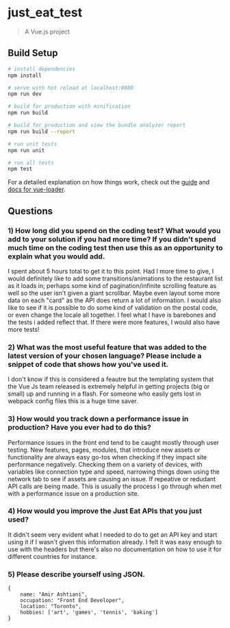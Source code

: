 # just_eat_test

> A Vue.js project

## Build Setup

``` bash
# install dependencies
npm install

# serve with hot reload at localhost:8080
npm run dev

# build for production with minification
npm run build

# build for production and view the bundle analyzer report
npm run build --report

# run unit tests
npm run unit

# run all tests
npm test
```

For a detailed explanation on how things work, check out the [guide](http://vuejs-templates.github.io/webpack/) and [docs for vue-loader](http://vuejs.github.io/vue-loader).


## Questions
### 1)  How long did you spend on the coding test? What would you add to your solution if you had more time? If you didn't spend much time on the coding test then use this as an opportunity to explain what you would add.
I spent about 5 hours total to get it to this point. Had I more time to give, I would definitely like to add some transitions/animations to the restaurant list as it loads in; perhaps some kind of pagination/infinite scrolling feature as well so the user isn't given a giant scrollbar. Maybe even layout some more data on each "card" as the API does return a lot of information. I would also like to see if it is possible to do some kind of validation on the postal code, or even change the locale all together. I feel what I have is barebones and the tests i added reflect that. If there were more features, I would also have more tests!

### 2) What was the most useful feature that was added to the latest version of your chosen language? Please include a snippet of code that shows how you've used it.
I don't know if this is considered a feautre but the templating system that the Vue Js team released is extremely helpful in getting projects (big or small) up and running in a flash. For someone who easily gets lost in webpack config files this is a huge time saver.

### 3) How would you track down a performance issue in production? Have you ever had to do this?
Performance issues in the front end tend to be caught mostly through user testing. New features, pages, modules, that introduce new assets or functionality are always easy go-tos when checking if they impact site performance negatively. Checking them on a variety of devices, with variables like connection type and speed, narrowing things down using the network tab to see if assets are causing an issue. If repeative or redudant API calls are being made. This is usually the process I go through when met with a performance issue on a production site.

### 4) How would you improve the Just Eat APIs that you just used?
It didn't seem very evident what I needed to do to get an API key and start using it if I wasn't given this information already. I felt it was easy enough to use with the headers but there's also no documentation on how to use it for different countries for instance.

### 5) Please describe yourself using JSON.
```
{
    name: "Amir Ashtiani",
    occupation: "Front End Developer",
    location: "Toronto",
    hobbies: ['art', 'games', 'tennis', 'baking']
}
```
